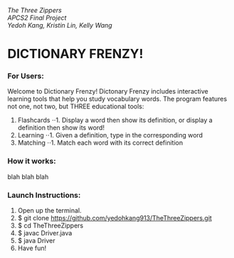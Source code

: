 *The Three Zippers*           
*APCS2 Final Project*           
*Yedoh Kang, Kristin Lin, Kelly Wang*          

# DICTIONARY FRENZY!

### For Users:
Welcome to Dictionary Frenzy! Dictonary Frenzy includes interactive learning tools that help you study vocabulary words. The program features not one, not two, but THREE educational tools: 
1. Flashcards
⋅⋅1. Display a word then show its definition, or display a definition then show its word!
2. Learning
⋅⋅1. Given a definition, type in the corresponding word
3. Matching 
⋅⋅1. Match each word with its correct definition

### How it works:
blah blah blah

### Launch Instructions: 
1. Open up the terminal.
2. $ git clone https://github.com/yedohkang913/TheThreeZippers.git
3. $ cd TheThreeZippers
4. $ javac Driver.java
5. $ java Driver
6. Have fun!

